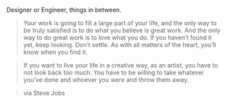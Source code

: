  Designer or Engineer, things in between.

> Your work is going to fill a large part of your life, and the only way to be truly satisfied is to do what you believe is great work. And the only way to do great work is to love what you do. If you haven’t found it yet, keep looking. Don’t settle. As with all matters of the heart, you’ll know when you find it.

> If you want to live your life in a creative way, as an artist, you have to not look back too much. You have to be willing to take whatever you’ve done and whoever you were and throw them away. 

> via Steve Jobs